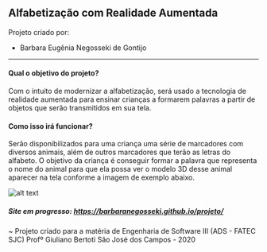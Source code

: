 ## Alfabetização com Realidade Aumentada
Projeto criado por:
  - Barbara Eugênia Negosseki de Gontijo
  ---


#### Qual o objetivo do projeto?

Com o intuito de modernizar a alfabetização, será usado a tecnologia de realidade aumentada para ensinar crianças a formarem palavras a partir de objetos que serão transmitidos em sua tela.

#### Como isso irá funcionar?

Serão disponibilizados para uma criança uma série de marcadores com diversos animais, além de outros marcadores que terão as letras do alfabeto. O objetivo da criança é conseguir formar a palavra que representa o nome do animal para que ela possa ver o modelo 3D desse animal aparecer na tela conforme a imagem de exemplo abaixo.

![alt text](<https://imgur.com/a/WoKH2mv>)

##### Site em progresso: https://barbaranegosseki.github.io/projeto/
~
Projeto criado para a matéria de Engenharia de Software III (ADS - FATEC SJC)
Profº Giuliano Bertoti 
São José dos Campos - 2020
